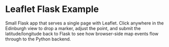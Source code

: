 # Leaflet Flask Example

Small Flask app that serves a single page with Leaflet. Click anywhere in the Edinburgh view to drop a marker, adjust the point, and submit the latitude/longitude back to Flask to see how browser-side map events flow through to the Python backend.
